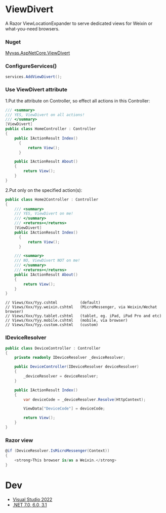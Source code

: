 # ViewDivert
A Razor ViewLocationExpander to serve dedicated views for Weixin or what-you-need browsers.

### Nuget
[Myvas.AspNetCore.ViewDivert](https://www.nuget.org/packages/Myvas.AspNetCore.ViewDivert)

### ConfigureServices()
```csharp
services.AddViewDivert();
```

### Use ViewDivert attribute
1.Put the attribute on Controller, so effect all actions in this Controller:
```csharp
/// <summary>
/// YES, ViewDivert on all actions!
/// </summary>
[ViewDivert]
public class HomeController : Controller
{
	public IActionResult Index()
      {
          return View();
      }

	public IActionResult About()
	{
		return View();
	}
}
```

2.Put only on the specified action(s):
```csharp
public class Home2Controller : Controller
{
	/// <summary>
	/// YES, ViewDivert on me!
	/// </summary>
	/// <returns></returns>
	[ViewDivert]
	public IActionResult Index()
      {
          return View();
      }

	/// <summary>
	/// NO, ViewDivert NOT on me!
	/// </summary>
	/// <returns></returns>
	public IActionResult About()
	{
		return View();
	}
}
```

```
// Views/Xxx/Yyy.cshtml          (default)
// Views/Xxx/Yyy.weixin.cshtml   (MicroMessenger, via Weixin/Wechat browser)
// Views/Xxx/Yyy.tablet.cshtml   (tablet, eg. iPad, iPad Pro and etc)
// Views/Xxx/Yyy.mobile.cshtml   (mobile, via browser)
// Views/Xxx/Yyy.custom.cshtml   (custom)
```

### IDeviceResolver
```csharp
public class DeviceController : Controller
{
	private readonly IDeviceResolver _deviceResolver;

	public DeviceController(IDeviceResolver deviceResolver)
	{
		_deviceResolver = deviceResolver;
	}

	public IActionResult Index()
	{
		var deviceCode = _deviceResolver.Resolve(HttpContext);

		ViewData["DeviceCode"] = deviceCode;

		return View();
	}
}
```

### Razor view
```csharp
@if (DeviceResolver.IsMicroMessenger(Context))
{
    <strong>This browser is/as a Weixin.</strong>
}
```

# Dev
* [Visual Studio 2022](https://visualstudio.microsoft.com)
* [.NET 7.0, 6.0, 3.1](https://dotnet.microsoft.com/en-us/download/dotnet)
